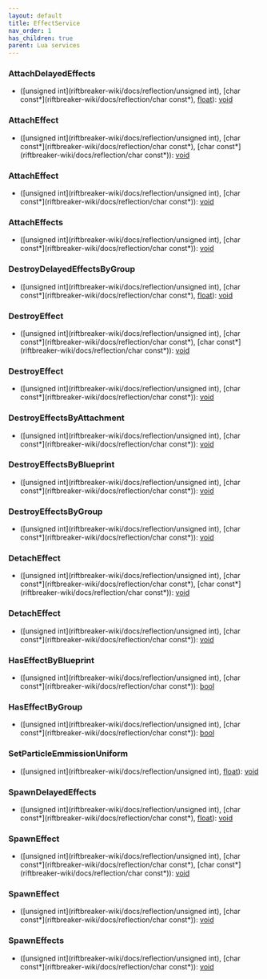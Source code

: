 ```yaml
---
layout: default
title: EffectService
nav_order: 1
has_children: true
parent: Lua services
---
```

### AttachDelayedEffects
 * ([unsigned int](riftbreaker-wiki/docs/reflection/unsigned int), [char const*](riftbreaker-wiki/docs/reflection/char const*), [float](riftbreaker-wiki/docs/reflection/float)): [void](riftbreaker-wiki/docs/reflection/void)
  
### AttachEffect
 * ([unsigned int](riftbreaker-wiki/docs/reflection/unsigned int), [char const*](riftbreaker-wiki/docs/reflection/char const*), [char const*](riftbreaker-wiki/docs/reflection/char const*)): [void](riftbreaker-wiki/docs/reflection/void)
  
### AttachEffect
 * ([unsigned int](riftbreaker-wiki/docs/reflection/unsigned int), [char const*](riftbreaker-wiki/docs/reflection/char const*)): [void](riftbreaker-wiki/docs/reflection/void)
  
### AttachEffects
 * ([unsigned int](riftbreaker-wiki/docs/reflection/unsigned int), [char const*](riftbreaker-wiki/docs/reflection/char const*)): [void](riftbreaker-wiki/docs/reflection/void)
  
### DestroyDelayedEffectsByGroup
 * ([unsigned int](riftbreaker-wiki/docs/reflection/unsigned int), [char const*](riftbreaker-wiki/docs/reflection/char const*), [float](riftbreaker-wiki/docs/reflection/float)): [void](riftbreaker-wiki/docs/reflection/void)
  
### DestroyEffect
 * ([unsigned int](riftbreaker-wiki/docs/reflection/unsigned int), [char const*](riftbreaker-wiki/docs/reflection/char const*), [char const*](riftbreaker-wiki/docs/reflection/char const*)): [void](riftbreaker-wiki/docs/reflection/void)
  
### DestroyEffect
 * ([unsigned int](riftbreaker-wiki/docs/reflection/unsigned int), [char const*](riftbreaker-wiki/docs/reflection/char const*)): [void](riftbreaker-wiki/docs/reflection/void)
  
### DestroyEffectsByAttachment
 * ([unsigned int](riftbreaker-wiki/docs/reflection/unsigned int), [char const*](riftbreaker-wiki/docs/reflection/char const*)): [void](riftbreaker-wiki/docs/reflection/void)
  
### DestroyEffectsByBlueprint
 * ([unsigned int](riftbreaker-wiki/docs/reflection/unsigned int), [char const*](riftbreaker-wiki/docs/reflection/char const*)): [void](riftbreaker-wiki/docs/reflection/void)
  
### DestroyEffectsByGroup
 * ([unsigned int](riftbreaker-wiki/docs/reflection/unsigned int), [char const*](riftbreaker-wiki/docs/reflection/char const*)): [void](riftbreaker-wiki/docs/reflection/void)
  
### DetachEffect
 * ([unsigned int](riftbreaker-wiki/docs/reflection/unsigned int), [char const*](riftbreaker-wiki/docs/reflection/char const*), [char const*](riftbreaker-wiki/docs/reflection/char const*)): [void](riftbreaker-wiki/docs/reflection/void)
  
### DetachEffect
 * ([unsigned int](riftbreaker-wiki/docs/reflection/unsigned int), [char const*](riftbreaker-wiki/docs/reflection/char const*)): [void](riftbreaker-wiki/docs/reflection/void)
  
### HasEffectByBlueprint
 * ([unsigned int](riftbreaker-wiki/docs/reflection/unsigned int), [char const*](riftbreaker-wiki/docs/reflection/char const*)): [bool](riftbreaker-wiki/docs/reflection/bool)
  
### HasEffectByGroup
 * ([unsigned int](riftbreaker-wiki/docs/reflection/unsigned int), [char const*](riftbreaker-wiki/docs/reflection/char const*)): [bool](riftbreaker-wiki/docs/reflection/bool)
  
### SetParticleEmmissionUniform
 * ([unsigned int](riftbreaker-wiki/docs/reflection/unsigned int), [float](riftbreaker-wiki/docs/reflection/float)): [void](riftbreaker-wiki/docs/reflection/void)
  
### SpawnDelayedEffects
 * ([unsigned int](riftbreaker-wiki/docs/reflection/unsigned int), [char const*](riftbreaker-wiki/docs/reflection/char const*), [float](riftbreaker-wiki/docs/reflection/float)): [void](riftbreaker-wiki/docs/reflection/void)
  
### SpawnEffect
 * ([unsigned int](riftbreaker-wiki/docs/reflection/unsigned int), [char const*](riftbreaker-wiki/docs/reflection/char const*), [char const*](riftbreaker-wiki/docs/reflection/char const*)): [void](riftbreaker-wiki/docs/reflection/void)
  
### SpawnEffect
 * ([unsigned int](riftbreaker-wiki/docs/reflection/unsigned int), [char const*](riftbreaker-wiki/docs/reflection/char const*)): [void](riftbreaker-wiki/docs/reflection/void)
  
### SpawnEffects
 * ([unsigned int](riftbreaker-wiki/docs/reflection/unsigned int), [char const*](riftbreaker-wiki/docs/reflection/char const*)): [void](riftbreaker-wiki/docs/reflection/void)
  
